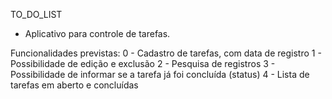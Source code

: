 TO_DO_LIST

* Aplicativo para controle de tarefas.

Funcionalidades previstas:
0 - Cadastro de tarefas, com data de registro
1 - Possibilidade de edição e exclusão
2 - Pesquisa de registros
3 - Possibilidade de informar se a tarefa já foi concluída (status)
4 - Lista de tarefas em aberto e concluídas
